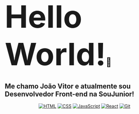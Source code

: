 <h1><span style="font-size: 3.5em;">Hello World!</span>👋</h1>
<h2>Me chamo João Vitor e atualmente sou Desenvolvedor Front-end na SouJunior!</h2>

<div align="center">
  <a href="https://developer.mozilla.org/en-US/docs/Web/HTML"><img src="https://img.icons8.com/color/48/000000/html-5.png" alt="HTML"></a>
  <a href="https://developer.mozilla.org/en-US/docs/Web/CSS"><img src="https://img.icons8.com/color/48/000000/css3.png" alt="CSS"></a>
  <a href="https://developer.mozilla.org/en-US/docs/Web/JavaScript"><img src="https://img.icons8.com/color/48/000000/javascript.png" alt="JavaScript"></a>
  <a href="https://reactjs.org/"><img src="https://img.icons8.com/color/48/000000/react-native.png" alt="React"></a>
  <a href="https://git-scm.com/"><img src="https://img.icons8.com/color/48/000000/git.png" alt="Git"></a>
</div>


